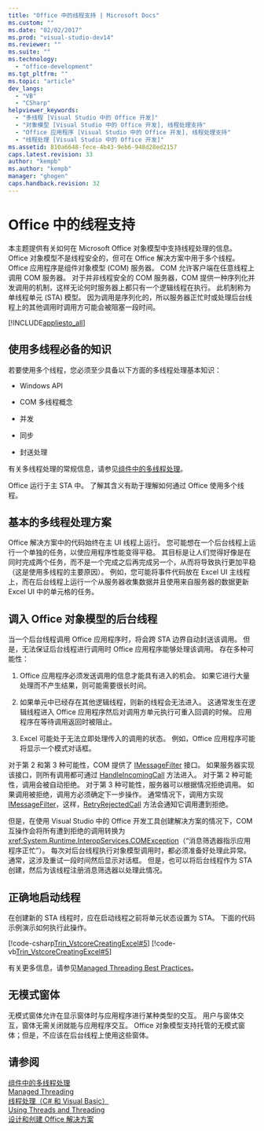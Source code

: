 ```yaml
---
title: "Office 中的线程支持 | Microsoft Docs"
ms.custom: ""
ms.date: "02/02/2017"
ms.prod: "visual-studio-dev14"
ms.reviewer: ""
ms.suite: ""
ms.technology: 
  - "office-development"
ms.tgt_pltfrm: ""
ms.topic: "article"
dev_langs: 
  - "VB"
  - "CSharp"
helpviewer_keywords: 
  - "多线程 [Visual Studio 中的 Office 开发]"
  - "对象模型 [Visual Studio 中的 Office 开发], 线程处理支持"
  - "Office 应用程序 [Visual Studio 中的 Office 开发], 线程处理支持"
  - "线程处理 [Visual Studio 中的 Office 开发]"
ms.assetid: 810a6648-fece-4b43-9eb6-948d28ed2157
caps.latest.revision: 33
author: "kempb"
ms.author: "kempb"
manager: "ghogen"
caps.handback.revision: 32
---
```

# Office 中的线程支持
  本主题提供有关如何在 Microsoft Office 对象模型中支持线程处理的信息。  Office 对象模型不是线程安全的，但可在 Office 解决方案中用于多个线程。  Office 应用程序是组件对象模型 \(COM\) 服务器。  COM 允许客户端在任意线程上调用 COM 服务器。  对于并非线程安全的 COM 服务器，COM 提供一种序列化并发调用的机制，这样无论何时服务器上都只有一个逻辑线程在执行。  此机制称为单线程单元 \(STA\) 模型。  因为调用是序列化的，所以服务器正忙时或处理后台线程上的其他调用时调用方可能会被阻塞一段时间。  
  
 [!INCLUDE[appliesto_all](../vsto/includes/appliesto-all-md.md)]  
  
## 使用多线程必备的知识  
 若要使用多个线程，您必须至少具备以下方面的多线程处理基本知识：  
  
-   Windows API  
  
-   COM 多线程概念  
  
-   并发  
  
-   同步  
  
-   封送处理  
  
 有关多线程处理的常规信息，请参见[组件中的多线程处理](../Topic/Multithreading%20in%20Components.md)。  
  
 Office 运行于主 STA 中。  了解其含义有助于理解如何通过 Office 使用多个线程。  
  
## 基本的多线程处理方案  
 Office 解决方案中的代码始终在主 UI 线程上运行。  您可能想在一个后台线程上运行一个单独的任务，以使应用程序性能变得平稳。  其目标是让人们觉得好像是在同时完成两个任务，而不是一个完成之后再完成另一个，从而将导致执行更加平稳（这是使用多线程的主要原因）。  例如，您可能将事件代码放在 Excel UI 主线程上，而在后台线程上运行一个从服务器收集数据并且使用来自服务器的数据更新 Excel UI 中的单元格的任务。  
  
## 调入 Office 对象模型的后台线程  
 当一个后台线程调用 Office 应用程序时，将会跨 STA 边界自动封送该调用。  但是，无法保证后台线程进行调用时 Office 应用程序能够处理该调用。  存在多种可能性：  
  
1.  Office 应用程序必须发送调用的信息才能具有进入的机会。  如果它进行大量处理而不产生结果，则可能需要很长时间。  
  
2.  如果单元中已经存在其他逻辑线程，则新的线程会无法进入。  这通常发生在逻辑线程进入 Office 应用程序然后对调用方单元执行可重入回调的时候。  应用程序在等待调用返回时被阻止。  
  
3.  Excel 可能处于无法立即处理传入的调用的状态。  例如，Office 应用程序可能将显示一个模式对话框。  
  
 对于第 2 和第 3 种可能性，COM 提供了 [IMessageFilter](http://msdn.microsoft.com/zh-cn/e12d48c0-5033-47a8-bdcd-e94c49857248) 接口。  如果服务器实现该接口，则所有调用都可通过 [HandleIncomingCall](http://msdn.microsoft.com/zh-cn/7e31b518-ef4f-4bdd-b5c7-e1b16383a5be) 方法进入。  对于第 2 种可能性，调用会被自动拒绝。  对于第 3 种可能性，服务器可以根据情况拒绝调用。  如果调用被拒绝，调用方必须确定下一步操作。  通常情况下，调用方实现 [IMessageFilter](http://msdn.microsoft.com/zh-cn/e12d48c0-5033-47a8-bdcd-e94c49857248)，这样，[RetryRejectedCall](http://msdn.microsoft.com/zh-cn/3f800819-2a21-4e46-ad15-f9594fac1a3d) 方法会通知它调用遭到拒绝。  
  
 但是，在使用 Visual Studio 中的 Office 开发工具创建解决方案的情况下，COM 互操作会将所有遭到拒绝的调用转换为 <xref:System.Runtime.InteropServices.COMException>（“消息筛选器指示应用程序正忙”）。  每次对后台线程执行对象模型调用时，都必须准备好处理此异常。  通常，这涉及重试一段时间然后显示对话框。  但是，也可以将后台线程作为 STA 创建，然后为该线程注册消息筛选器以处理此情况。  
  
## 正确地启动线程  
 在创建新的 STA 线程时，应在启动线程之前将单元状态设置为 STA。  下面的代码示例演示如何执行此操作。  
  
 [!code-csharp[Trin_VstcoreCreatingExcel#5](../snippets/csharp/VS_Snippets_OfficeSP/Trin_VstcoreCreatingExcel/CS/ThisWorkbook.cs#5)]
 [!code-vb[Trin_VstcoreCreatingExcel#5](../snippets/visualbasic/VS_Snippets_OfficeSP/Trin_VstcoreCreatingExcel/VB/ThisWorkbook.vb#5)]  
  
 有关更多信息，请参见[Managed Threading Best Practices](../Topic/Managed%20Threading%20Best%20Practices.md)。  
  
## 无模式窗体  
 无模式窗体允许在显示窗体时与应用程序进行某种类型的交互。  用户与窗体交互，窗体无需关闭就能与应用程序交互。  Office 对象模型支持托管的无模式窗体；但是，不应该在后台线程上使用这些窗体。  
  
## 请参阅  
 [组件中的多线程处理](../Topic/Multithreading%20in%20Components.md)   
 [Managed Threading](../Topic/Managed%20Threading.md)   
 [线程处理（C&#35; 和 Visual Basic）](../Topic/Threading%20(C%23%20and%20Visual%20Basic).md)   
 [Using Threads and Threading](../Topic/Using%20Threads%20and%20Threading.md)   
 [设计和创建 Office 解决方案](../vsto/designing-and-creating-office-solutions.md)  
  
  